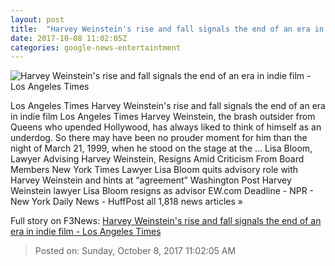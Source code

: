 ```yaml
---
layout: post
title:  "Harvey Weinstein's rise and fall signals the end of an era in indie film - Los Angeles Times"
date: 2017-10-08 11:02:05Z
categories: google-news-entertaintment
---
```


![Harvey Weinstein's rise and fall signals the end of an era in indie film - Los Angeles Times](http://www.trbimg.com/img-59d9a464/turbine/la-et-mn-harvey-weinstein-rise-fall-20171008)

Los Angeles Times Harvey Weinstein's rise and fall signals the end of an era in indie film Los Angeles Times Harvey Weinstein, the brash outsider from Queens who upended Hollywood, has always liked to think of himself as an underdog. So there may have been no prouder moment for him than the night of March 21, 1999, when he stood on the stage at the ... Lisa Bloom, Lawyer Advising Harvey Weinstein, Resigns Amid Criticism From Board Members New York Times Lawyer Lisa Bloom quits advisory role with Harvey Weinstein and hints at “agreement” Washington Post Harvey Weinstein lawyer Lisa Bloom resigns as advisor EW.com Deadline - NPR - New York Daily News - HuffPost all 1,818 news articles »


Full story on F3News: [Harvey Weinstein's rise and fall signals the end of an era in indie film - Los Angeles Times](http://www.f3nws.com/n/WGNzAD)

> Posted on: Sunday, October 8, 2017 11:02:05 AM
